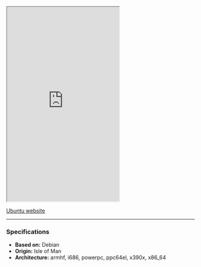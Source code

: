 <iframe src="https://ubuntu.com" class="resize-vertical" style="height: 520px;"></iframe>

[Ubuntu website](https://ubuntu.com)

---

### Specifications
- **Based on:** Debian
- **Origin:** Isle of Man
- **Architecture:** armhf, i686, powerpc, ppc64el, x390x, x86_64
